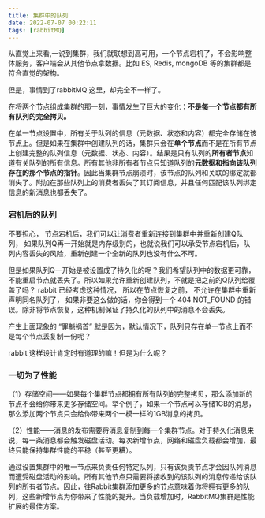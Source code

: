 ```yaml
---
title: 集群中的队列
date: 2022-07-07 00:22:11
tags: [rabbitMQ]
---
```


从直觉上来看,一说到集群，我们就联想到高可用，一个节点宕机了，不会影响整体服务，客户端会从其他节点拿数据。比如 ES, Redis, mongoDB 等的集群都是符合直觉的架构。

但是，事情到了rabbitMQ 这里，却完全不一样了。

在将两个节点组成集群的那一刻，事情发生了巨大的变化：**不是每一个节点都有所有队列的完全拷贝。**

在单一节点设置中，所有关于队列的信息（元数据、状态和内容）都完全存储在该节点上。但是如果在集群中创建队列的话，集群只会在**单个节点**而不是在所有节点上创建完整的队列信息（元数据、状态、内容）。结果是只有队列的**所有者节点**知道有关队列的所有信息。所有其他非所有者节点只知道队列的**元数据和指向该队列存在的那个节点的指针**。因此当集群节点崩溃时，该节点的队列和关联的绑定就都消失了。附加在那些队列上的消费者丢失了其订阅信息，并且任何匹配该队列绑定信息的新消息也都丢失了。

### 宕机后的队列

不要担心， 节点宕机后，我们可以让消费者重新连接到集群中并重新创建Q队列， 如果队列Q再一开始就是内存级别的，也就说我们可以承受节点宕机后，队列内容丢失的风险，重新创建一个全新的队列也没有什么不可。

但是如果队列Q一开始是被设置成了持久化的呢？我们希望队列中的数据更可靠，不能重启节点就丢失了。所以如果允许重新创建队列，不就是把之前的Q队列给覆盖了吗？ rabbit 已经考虑这种情况， 所以在节点恢复之前， 不允许在集群中重新声明同名队列了， 如果非要这么做的话，你会得到一个 404 NOT_FOUND 的错误。除非将节点恢复，这种机制保证了持久化的队列中的消息不会丢失。

产生上面现象的 “罪魁祸首” 就是因为，默认情况下，队列只存在单一节点上而不是每个节点丢复制一份呢？

rabbit 这样设计肯定时有道理的嘛！但是为什么呢？

### 一切为了性能

（1）存储空间——如果每个集群节点都拥有所有队列的完整拷贝，那么添加新的节点不会给你带来更多存储空间。举个例子，如果一个节点可以存储1GB的消息，那么添加两个节点只会给你带来两个一模一样的1GB消息的拷贝。

（2）性能——消息的发布需要将消息复制到每一个集群节点。对于持久化消息来说，每一条消息都会触发磁盘活动。每次新增节点，网络和磁盘负载都会增加，最终只能保持集群性能的平稳（甚至更糟）。


通过设置集群中的唯一节点来负责任何特定队列，只有该负责节点才会因队列消息而遭受磁盘活动的影响。所有其他节点只需要将接收到的该队列的消息传递给该队列的所有者节点。因此，往Rabbit集群添加更多的节点意味着你将拥有更多的队列，这些新增节点为你带来了性能的提升。当负载增加时，RabbitMQ集群是性能扩展的最佳方案。